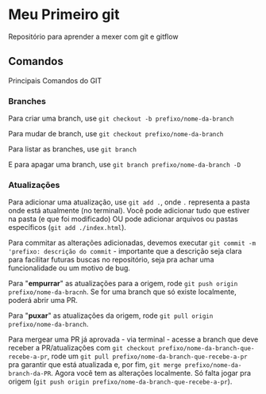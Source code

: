 # Meu Primeiro git

Repositório para aprender a mexer com git e gitflow

## Comandos

Principais Comandos do GIT

### Branches

Para criar uma branch, use `git checkout -b prefixo/nome-da-branch`

Para mudar de branch, use `git checkout prefixo/nome-da-branch`

Para listar as branches, use `git branch`

E para apagar uma branch, use `git branch prefixo/nome-da-branch -D`


### Atualizações

Para adicionar uma atualização, use `git add .`, onde `.` representa a pasta onde está atualmente (no terminal). Você pode adicionar tudo que estiver na pasta (e que foi modificado) OU pode adicionar arquivos ou pastas específicos (`git add ./index.html`).

Para commitar as alterações adicionadas, devemos executar `git commit -m 'prefixo: descrição do commit` - importante que a descrição seja clara para facilitar futuras buscas no repositório, seja pra achar uma funcionalidade ou um motivo de bug.

Para "**empurrar**" as atualizações para a origem, rode `git push origin prefixo/nome-da-bracnh`. Se for uma branch que só existe localmente, poderá abrir uma PR.

Para "**puxar**" as atualizações da origem, rode `git pull origin prefixo/nome-da-branch`.

Para mergear uma PR já aprovada - via terminal - acesse a branch que deve receber a PR/atualizações com `git checkout prefixo/nome-da-branch-que-recebe-a-pr`, rode um `git pull prefixo/nome-da-branch-que-recebe-a-pr` pra garantir que está atualizada e, por fim, `git merge prefixo/nome-da-branch-da-PR`. Agora você tem as alterações localmente. Só falta jogar pra origem (`git push origin prefixo/nome-da-branch-que-recebe-a-pr`).